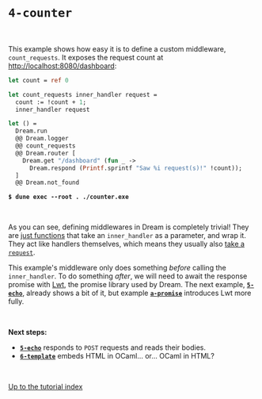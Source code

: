 # `4-counter`

<br>

This example shows how easy it is to define a custom middleware,
`count_requests`. It exposes the request count at
[http://localhost:8080/dashboard](http://localhost:8080/dashboard):

```ocaml
let count = ref 0

let count_requests inner_handler request =
  count := !count + 1;
  inner_handler request

let () =
  Dream.run
  @@ Dream.logger
  @@ count_requests
  @@ Dream.router [
    Dream.get "/dashboard" (fun _ ->
      Dream.respond (Printf.sprintf "Saw %i request(s)!" !count));
  ]
  @@ Dream.not_found
```
<pre><code><b>$ dune exec --root . ./counter.exe</b></code></pre>

<br>

As you can see, defining middlewares in Dream is completely trivial! They are
[just functions](https://aantron.github.io/dream/#type-middleware) that take an
`inner_handler` as a parameter, and wrap it. They act like handlers themselves,
which means they usually also
[take a `request`](https://aantron.github.io/dream/#type-handler).

This example's middleware only does something *before* calling the
`inner_handler`. To do something *after*, we will need to await the response
promise with [Lwt](https://github.com/ocsigen/lwt#readme), the promise library
used by Dream. The next example, [**`5-echo`**](../5-echo/#files), already shows
a bit of it, but example [**`a-promise`**](../a-promise/#files) introduces Lwt
more fully.

<!-- TODO
<br>

Advanced example [**`w-globals`**](../w-globals/#files) shows how to replace
global state like `count` by state scoped to the application. This is useful if
you are writing middleware to publish in a library. It's fine to use a global
`ref` in private code!
-->
<br>

**Next steps:**

- [**`5-echo`**](../5-echo/#files) responds to `POST` requests and reads their
  bodies.
- [**`6-template`**](../6-template/#files) embeds HTML in OCaml... or... OCaml
  in HTML?

<br>

[Up to the tutorial index](../#readme)
